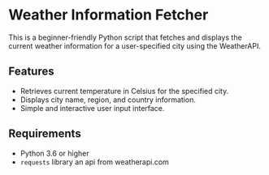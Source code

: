 # Weather Information Fetcher

This is a beginner-friendly Python script that fetches and displays the current weather information for a user-specified city using the WeatherAPI.

## Features
- Retrieves current temperature in Celsius for the specified city.
- Displays city name, region, and country information.
- Simple and interactive user input interface.

## Requirements
- Python 3.6 or higher
- `requests` library
an api from weatherapi.com

